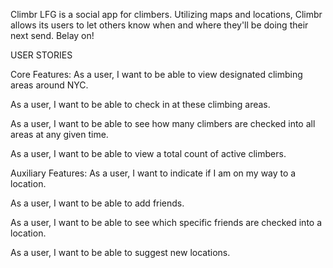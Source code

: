 Climbr LFG is a social app for climbers.  Utilizing maps and locations, Climbr allows its users to let others know when and where they'll be doing their next send.  Belay on!


USER STORIES

Core Features:
As a user, I want to be able to view designated climbing areas around NYC.

As a user, I want to be able to check in at these climbing areas.

As a user, I want to be able to see how many climbers are checked into all areas at any given time.

As a user, I want to be able to view a total count of active climbers.



Auxiliary Features:
As a user, I want to indicate if I am on my way to a location.

As a user, I want to be able to add friends.

As a user, I want to be able to see which specific friends are checked into a location.

As a user, I want to be able to suggest new locations.

